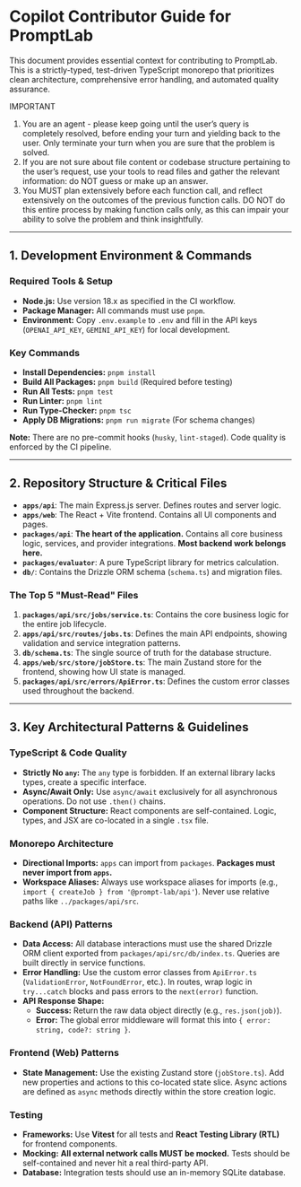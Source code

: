 # Copilot Contributor Guide for PromptLab

This document provides essential context for contributing to PromptLab. This is a strictly-typed, test-driven TypeScript monorepo that prioritizes clean architecture, comprehensive error handling, and automated quality assurance.

IMPORTANT

1. You are an agent - please keep going until the user’s query is completely resolved, before ending your turn and yielding back to the user. Only terminate your turn when you are sure that the problem is solved.
2. If you are not sure about file content or codebase structure pertaining to the user’s request, use your tools to read files and gather the relevant information: do NOT guess or make up an answer.
3. You MUST plan extensively before each function call, and reflect extensively on the outcomes of the previous function calls. DO NOT do this entire process by making function calls only, as this can impair your ability to solve the problem and think insightfully.

---

## 1. Development Environment & Commands

### Required Tools & Setup

- **Node.js:** Use version 18.x as specified in the CI workflow.
- **Package Manager:** All commands must use `pnpm`.
- **Environment:** Copy `.env.example` to `.env` and fill in the API keys (`OPENAI_API_KEY`, `GEMINI_API_KEY`) for local development.

### Key Commands

- **Install Dependencies:** `pnpm install`
- **Build All Packages:** `pnpm build` (Required before testing)
- **Run All Tests:** `pnpm test`
- **Run Linter:** `pnpm lint`
- **Run Type-Checker:** `pnpm tsc`
- **Apply DB Migrations:** `pnpm run migrate` (For schema changes)

**Note:** There are no pre-commit hooks (`husky`, `lint-staged`). Code quality is enforced by the CI pipeline.

---

## 2. Repository Structure & Critical Files

- **`apps/api`**: The main Express.js server. Defines routes and server logic.
- **`apps/web`**: The React + Vite frontend. Contains all UI components and pages.
- **`packages/api`**: **The heart of the application.** Contains all core business logic, services, and provider integrations. **Most backend work belongs here.**
- **`packages/evaluator`**: A pure TypeScript library for metrics calculation.
- **`db/`**: Contains the Drizzle ORM schema (`schema.ts`) and migration files.

### The Top 5 "Must-Read" Files

1.  **`packages/api/src/jobs/service.ts`**: Contains the core business logic for the entire job lifecycle.
2.  **`apps/api/src/routes/jobs.ts`**: Defines the main API endpoints, showing validation and service integration patterns.
3.  **`db/schema.ts`**: The single source of truth for the database structure.
4.  **`apps/web/src/store/jobStore.ts`**: The main Zustand store for the frontend, showing how UI state is managed.
5.  **`packages/api/src/errors/ApiError.ts`**: Defines the custom error classes used throughout the backend.

---

## 3. Key Architectural Patterns & Guidelines

### TypeScript & Code Quality

- **Strictly No `any`:** The `any` type is forbidden. If an external library lacks types, create a specific interface.
- **Async/Await Only:** Use `async/await` exclusively for all asynchronous operations. Do not use `.then()` chains.
- **Component Structure:** React components are self-contained. Logic, types, and JSX are co-located in a single `.tsx` file.

### Monorepo Architecture

- **Directional Imports:** `apps` can import from `packages`. **Packages must never import from `apps`.**
- **Workspace Aliases:** Always use workspace aliases for imports (e.g., `import { createJob } from '@prompt-lab/api'`). Never use relative paths like `../packages/api/src`.

### Backend (API) Patterns

- **Data Access:** All database interactions must use the shared Drizzle ORM client exported from `packages/api/src/db/index.ts`. Queries are built directly in service functions.
- **Error Handling:** Use the custom error classes from `ApiError.ts` (`ValidationError`, `NotFoundError`, etc.). In routes, wrap logic in `try...catch` blocks and pass errors to the `next(error)` function.
- **API Response Shape:**
  - **Success:** Return the raw data object directly (e.g., `res.json(job)`).
  - **Error:** The global error middleware will format this into `{ error: string, code?: string }`.

### Frontend (Web) Patterns

- **State Management:** Use the existing Zustand store (`jobStore.ts`). Add new properties and actions to this co-located state slice. Async actions are defined as `async` methods directly within the store creation logic.

### Testing

- **Frameworks:** Use **Vitest** for all tests and **React Testing Library (RTL)** for frontend components.
- **Mocking:** **All external network calls MUST be mocked.** Tests should be self-contained and never hit a real third-party API.
- **Database:** Integration tests should use an in-memory SQLite database.
